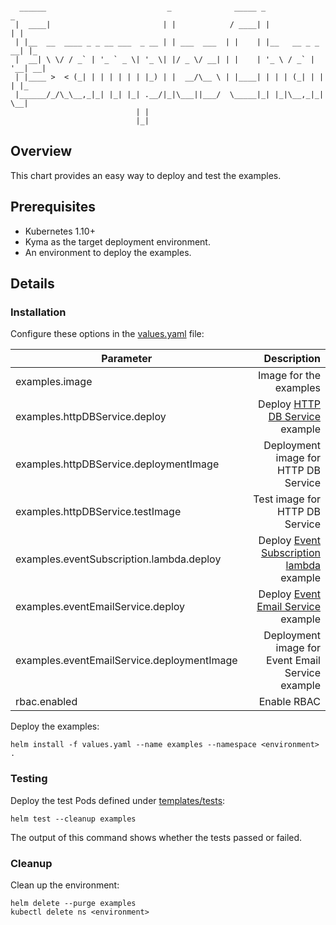 ```

  ______                           _              _____ _                _   
 |  ____|                         | |            / ____| |              | |  
 | |__  __  ____ _ _ __ ___  _ __ | | ___  ___  | |    | |__   __ _ _ __| |_ 
 |  __| \ \/ / _` | '_ ` _ \| '_ \| |/ _ \/ __| | |    | '_ \ / _` | '__| __|
 | |____ >  < (_| | | | | | | |_) | |  __/\__ \ | |____| | | | (_| | |  | |_ 
 |______/_/\_\__,_|_| |_| |_| .__/|_|\___||___/  \_____|_| |_|\__,_|_|   \__|
                            | |                                              
                            |_|                                              

```
## Overview

This chart provides an easy way to deploy and test the examples.

## Prerequisites

- Kubernetes 1.10+
- Kyma as the target deployment environment.
- An environment to deploy the examples.

## Details

### Installation

Configure these options in the [values.yaml](values.yaml) file:

| Parameter                        | Description |
|--------------------------------- | -----------: |
| examples.image                   | Image for the examples |
| examples.httpDBService.deploy    | Deploy [HTTP DB Service](../http-db-service) example |
| examples.httpDBService.deploymentImage | Deployment image for HTTP DB Service |
| examples.httpDBService.testImage | Test image for HTTP DB Service |
| examples.eventSubscription.lambda.deploy | Deploy [Event Subscription lambda](../event-subscription/lambda) example |
| examples.eventEmailService.deploy | Deploy [Event Email Service](../event-email-service) example |
| examples.eventEmailService.deploymentImage | Deployment image for Event Email Service example |
| rbac.enabled  | Enable RBAC |

Deploy the examples:

```
helm install -f values.yaml --name examples --namespace <environment> .
```

### Testing

Deploy the test Pods defined under [templates/tests](templates/tests):
```
helm test --cleanup examples
```
The output of this command shows whether the tests passed or failed.

### Cleanup

Clean up the environment:
```
helm delete --purge examples
kubectl delete ns <environment>
```
